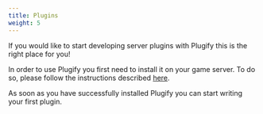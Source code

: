 ```yaml
---
title: Plugins
weight: 5
---
```


If you would like to start developing server plugins with Plugify this is the right place for you!

In order to use Plugify you first need to install it on your game server. To do so, please follow the instructions described [here](/en/general/installation/).

As soon as you have successfully installed Plugify you can start writing your first plugin.